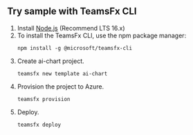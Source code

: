 ## Try sample with TeamsFx CLI

1. Install [Node.js](https://nodejs.org/en/download/) (Recommend LTS 16.x)
1. To install the TeamsFx CLI, use the npm package manager:
   ```
   npm install -g @microsoft/teamsfx-cli
   ```
1. Create ai-chart project.
   ```
   teamsfx new template ai-chart
   ```
1. Provision the project to Azure.
   ```
   teamsfx provision
   ```
1. Deploy.
   ```
   teamsfx deploy
   ```
